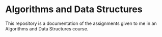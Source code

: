 # Algorithms and Data Structures
This repository is a documentation of the assignments given to me in an Algorithms and Data Structures course.
